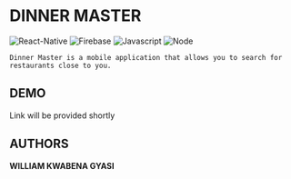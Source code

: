 # DINNER MASTER
![React-Native](https://img.shields.io/badge/-React%20Native-blue?style=for-the-badge&logo=react)
![Firebase](https://img.shields.io/badge/-Firebase-yellow?style=for-the-badge&logo=firebase)
![Javascript](https://img.shields.io/badge/-Javascript-yellow?style=for-the-badge&logo=javaScript&labelColor=black)
![Node](https://img.shields.io/badge/-Node-green?style=for-the-badge&logo=node.js&logoColor=white)

```(txt)
Dinner Master is a mobile application that allows you to search for restaurants close to you. 
```

## DEMO
Link will be provided shortly

## AUTHORS
<strong>WILLIAM KWABENA GYASI</strong>